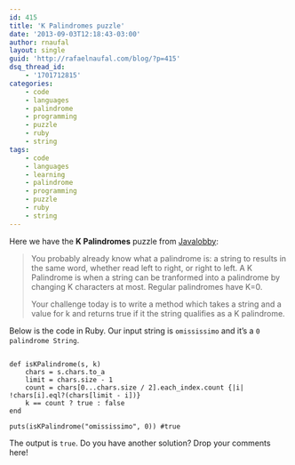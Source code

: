 ```yaml
---
id: 415
title: 'K Palindromes puzzle'
date: '2013-09-03T12:18:43-03:00'
author: rnaufal
layout: single
guid: 'http://rafaelnaufal.com/blog/?p=415'
dsq_thread_id:
    - '1701712815'
categories:
    - code
    - languages
    - palindrome
    - programming
    - puzzle
    - ruby
    - string
tags:
    - code
    - languages
    - learning
    - palindrome
    - programming
    - puzzle
    - ruby
    - string
---
```


Here we have the **K Palindromes** puzzle from [Javalobby](http://java.dzone.com/articles/thursday-code-puzzlerk):

> You probably already know what a palindrome is: a string to results in the same word, whether read left to right, or right to left. A K Palindrome is when a string can be tranformed into a palindrome by changing K characters at most. Regular palindromes have K=0.
> 
> Your challenge today is to write a method which takes a string and a value for k and returns true if it the string qualifies as a K palindrome.

Below is the code in Ruby. Our input string is `omississimo` and it’s a `0 palindrome String`.

```

def isKPalindrome(s, k)
	chars = s.chars.to_a
	limit = chars.size - 1
	count = chars[0...chars.size / 2].each_index.count {|i| !chars[i].eql?(chars[limit - i])}
	k == count ? true : false
end

puts(isKPalindrome("omississimo", 0)) #true
```

The output is `true`. Do you have another solution? Drop your comments here!